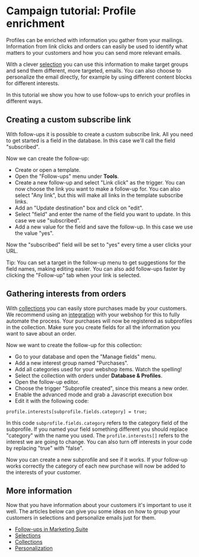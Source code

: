 # Campaign tutorial: Profile enrichment

Profiles can be enriched with information you gather from your mailings. 
Information from link clicks and orders can easily be used to identify 
what matters to your customers and how you can send more relevant emails.

With a clever [selection](./selections-introduction) you can use this information to 
make target groups and send them different, more targeted, emails. You 
can also choose to personalize the email directly, for example by using 
different content blocks for different interests.

In this tutorial we show you how to use follow-ups to enrich your profiles in 
different ways. 

## Creating a custom subscribe link

With follow-ups it is possible to create a custom subscribe link. All 
you need to get started is a field in the database. In this case we'll 
call the field "subscribed".

Now we can create the follow-up:

* Create or open a template.
* Open the "Follow-ups" menu under **Tools**.
* Create a new follow-up and select "Link click" as the trigger. You can now 
choose the link you want to make a follow-up for. You can also select "Any link", but 
this will make all links in the template subscribe links.
* Add an "Update destination" box and click on "edit".
* Select "field" and enter the name of the field you want to update. In 
this case we use "subscribed".
* Add a new value for the field and save the follow-up. In this case we use the value "yes".

Now the "subscribed" field will be set to "yes" every time 
a user clicks your URL.

Tip: You can set a target in the follow-up menu to get suggestions for 
the field names, making editing easier. You can also add follow-ups 
faster by clicking the "Follow-up" tab when your link is selected.

## Gathering interests from orders

With [collections](./database-fields-and-collections) you can easily 
store purchases made by your customers. We recommend using an 
[integration](https://www.copernica.com/en/integrations) with your webshop 
for this to fully automate the process. Your purchases will now be registered 
as subprofiles in the collection. Make sure you create fields for all the 
information you want to save about an order.

Now we want to create the follow-up for this collection:

* Go to your database and open the "Manage fields" menu.
* Add a new interest group named "Purchases".
* Add all categories used for your webshop items. Watch the spelling!
* Select the collection with orders under **Database & Profiles**.
* Open the follow-up editor.
* Choose the trigger "Subprofile created", since this means a new order.
* Enable the advanced mode and grab a Javascript execution box
* Edit it with the following code:

`profile.interests[subprofile.fields.category] = true;`

In this code `subprofile.fields.category` refers to the category field of 
the subprofile. If you named your field something different you should replace 
"category" with the name you used. The `profile.interests[]` refers to the 
interest we are going to change. You can also turn off interests in your 
code by replacing "true" with "false".

Now you can create a new subprofile and see if it works. If your follow-up 
works correctly the category of each new purchase will now be added to the 
interests of your customer.

## More information

Now that you have information about your customers it's important to use 
it well. The articles below can give you some ideas on how to group your 
customers in selections and personalize emails just for them.

* [Follow-ups in Marketing Suite](follow-up-manager-ms)
* [Selections](./selections-introduction)
* [Collections](./database-fields-and-collections)
* [Personalization](./personalization)
